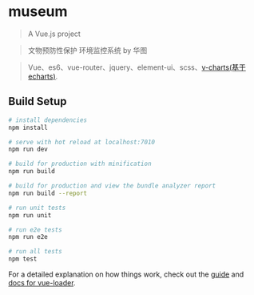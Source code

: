 # museum

> A Vue.js project

> 文物预防性保护 环境监控系统   by 华图


> Vue、es6、vue-router、jquery、element-ui、scss、[v-charts(基于echarts)](https://elemefe.github.io/v-charts/).

## Build Setup

``` bash
# install dependencies
npm install

# serve with hot reload at localhost:7010
npm run dev

# build for production with minification
npm run build

# build for production and view the bundle analyzer report
npm run build --report

# run unit tests
npm run unit

# run e2e tests
npm run e2e

# run all tests
npm test
```

For a detailed explanation on how things work, check out the [guide](http://vuejs-templates.github.io/webpack/) and [docs for vue-loader](http://vuejs.github.io/vue-loader).
